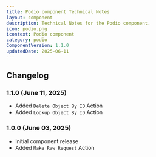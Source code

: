 ```yaml
---
title: Podio component Technical Notes
layout: component
description: Technical Notes for the Podio component.
icon: podio.png
icontext: Podio component
category: podio
ComponentVersion: 1.1.0
updatedDate: 2025-06-11
---
```


## Changelog

### 1.1.0 (June 11, 2025)

* Added `Delete Object By ID` Action
* Added `Lookup Object By ID` Action

### 1.0.0 (June 03, 2025)

* Initial component release
* Added `Make Raw Request` Action